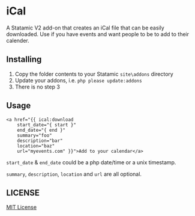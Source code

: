 iCal
=================

A Statamic V2 add-on that creates an iCal file that can be easily downloaded. Use if you have events and want people to be to add to their calender.

## Installing
1. Copy the folder contents to your Statamic `site\addons` directory
2. Update your addons, i.e. `php please update:addons`
3. There is no step 3

## Usage
```
<a href="{{ ical:download 
    start_date="{ start }" 
    end_date="{ end }" 
    summary="foo" 
    description="bar" 
    location="baz" 
    url="myevents.com" }}">Add to your calendar</a>
```
`start_date` & `end_date` could be a php date/time or a unix timestamp.

`summary`, `description`, `location` and `url` are all optional.

## LICENSE

[MIT License](http://emd.mit-license.org)